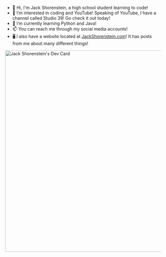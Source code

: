 - 👋 Hi, I'm Jack Shorenstein, a high school student learning to code!
- 👀 I’m interested in coding and YouTube! Speaking of YouTube, I have a channel called Studio 39! Go check it out today!
- 🌱 I’m currently learning Python and Java!
- 📫 You can reach me through my social media accounts!
- 🖥 I also have a website located at <a href="https://jackshorenstein.com">JackShorenstein.com</a>! It has posts from me about many different things!

<!--- daily.dev profile --->
<a href="https://app.daily.dev/jackshorenstein"><img src="https://api.daily.dev/devcards/v2/vPasp2LQQsztKfGy8P53S.png?r=9nl&type=wide" width="652" alt="Jack Shorenstein's Dev Card"/></a>

<!---
Apple2007/Apple2007 is a ✨ special ✨ repository because its `README.md` (this file) appears on your GitHub profile.
You can click the Preview link to take a look at your changes.
--->
